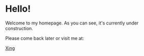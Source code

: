 <!DOCTYPE html>
<html>
<body>
<h1>Hello!</h1>
<p>Welcome to my homepage. As you can see, it's currently under construction.</p>
<p>Please come back later or visit me at:</p>
  <p><a href="https://www.xing.com/profile/Violetta_Wacker/cv">Xing</a></p>
</body>
</html>
